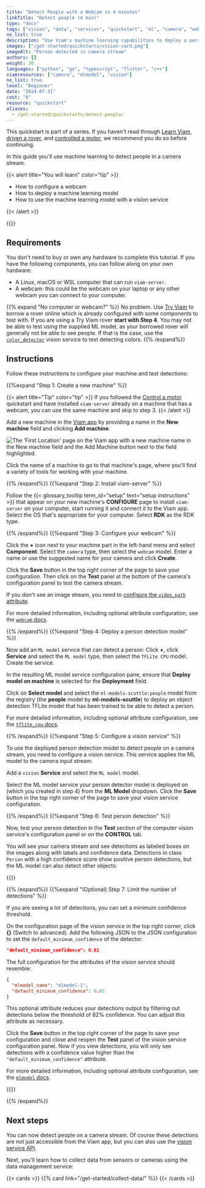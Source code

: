 ```yaml
---
title: "Detect People with a Webcam in 4 minutes"
linkTitle: "Detect people (4 min)"
type: "docs"
tags: ["vision", "data", "services", "quickstart", "ml", "camera", "webcam"]
no_list: true
description: "Use Viam's machine learning capabilities to deploy a person detector ML model to your machine."
images: ["/get-started/quickstarts/vision-card.png"]
imageAlt: "Person detected in camera stream"
authors: []
weight: 30
languages: ["python", "go", "typescript", "flutter", "c++"]
viamresources: ["camera", "mlmodel", "vision"]
no_list: true
level: "Beginner"
date: "2024-07-31"
cost: "0"
resource: "quickstart"
aliases:
  - /get-started/quickstarts/detect-people/
---
```


This quickstart is part of a series.
If you haven't read through [Learn Viam](/get-started/), [driven a rover](/get-started/drive-rover/), and [controlled a motor](/get-started/control-motor/), we recommend you do so before continuing.

In this guide you'll use machine learning to detect people in a camera stream.

{{< alert title="You will learn" color="tip" >}}

- How to configure a webcam
- How to deploy a machine learning model
- How to use the machine learning model with a vision service

{{< /alert >}}

{{<youtube embed_url="https://www.youtube-nocookie.com/embed/P6sZPIMnhBU">}}

## Requirements

You don't need to buy or own any hardware to complete this tutorial.
If you have the following components, you can follow along on your own hardware:

- A Linux, macOS or WSL computer that can run `viam-server`.
- A webcam: this could be the webcam on your laptop or any other webcam you can connect to your computer.

{{% expand "No computer or webcam?" %}}
No problem.
Use [Try Viam](https://app.viam.com/try) to borrow a rover online which is already configured with some components to test with.
If you are using a Try Viam rover **start with Step 4**.
You may not be able to test using the supplied ML model, as your borrowed rover will generally not be able to see people.
If that is the case, use the [`color_detector`](/services/vision/color_detector/) vision service to test detecting colors.
{{% /expand%}}

## Instructions

Follow these instructions to configure your machine and test detections:

{{%expand "Step 1: Create a new machine" %}}

{{< alert title="Tip" color="tip" >}}
If you followed the [Control a motor](/get-started/control-motor/) quickstart and have installed `viam-server` already on a machine that has a webcam, you can use the same machine and skip to step 3.
{{< /alert >}}

Add a new machine in the [Viam app](https://app.viam.com) by providing a name in the **New machine** field and clicking **Add machine**.

![The 'First Location' page on the Viam app with a new machine name in the New machine field and the Add Machine button next to the field highlighted.](/fleet/app-usage/create-machine.png)

Click the name of a machine to go to that machine's page, where you'll find a variety of tools for working with your machine.

{{% /expand%}}
{{%expand "Step 2: Install viam-server" %}}

Follow the {{< glossary_tooltip term_id="setup" text="setup instructions" >}} that appear on your new machine's **CONFIGURE** page to install `viam-server` on your computer, start running it and connect it to the Viam app.
Select the OS that's appropriate for your computer.
Select **RDK** as the RDK type.

{{% /expand%}}
{{%expand "Step 3: Configure your webcam" %}}

Click the **+** icon next to your machine part in the left-hand menu and select **Component**.
Select the `camera` type, then select the `webcam` model.
Enter a name or use the suggested name for your camera and click **Create**.

Click the **Save** button in the top right corner of the page to save your configuration.
Then click on the **Test** panel at the bottom of the camera's configuration panel to test the camera stream.

If you don't see an image stream, you need to [configure the `video_path` attribute](/components/camera/webcam/#using-video_path).

For more detailed information, including optional attribute configuration, see the [`webcam` docs](/components/camera/webcam/).

{{% /expand%}}
{{%expand "Step 4: Deploy a person detection model" %}}

Now add an `ML model` service that can detect a person:
Click **+**, click **Service** and select the `ML model` type, then select the `TFLite CPU` model.
Create the service.

In the resulting ML model service configuration pane, ensure that **Deploy model on machine** is selected for the **Deployment** field.

Click on **Select model** and select the `ml-models-scuttle:people` model from the registry (the **people** model by **ml-models-scuttle**) to deploy an object detection TFLite model that has been trained to be able to detect a person.

For more detailed information, including optional attribute configuration, see the [`tflite_cpu` docs](/services/ml/deploy/tflite_cpu/).

{{% /expand%}}
{{%expand "Step 5: Configure a vision service" %}}

To use the deployed person detection model to detect people on a camera stream, you need to configure a vision service.
This service applies the ML model to the camera input stream.

Add a `vision` **Service** and select the `ML model` model.

Select the ML model service your person detector model is deployed on (which you created in step 4) from the **ML Model** dropdown.
Click the **Save** button in the top right corner of the page to save your vision service configuration.

{{% /expand%}}
{{%expand "Step 6: Test person detection" %}}

Now, test your person detection in the **Test** section of the computer vision service's configuration panel or on the **CONTROL** tab.

You will see your camera stream and see detections as labeled boxes on the images along with labels and confidence data.
Detections in class `Person` with a high confidence score show positive person detections, but the ML model can also detect other objects:

{{<imgproc src="/get-started/quickstarts/vision-card-more-detections.png" resize="x1100" declaredimensions=true alt="Positive person detection on the vision card with a lower default minimum confidence threshold." class="imgzoom">}}

{{% /expand%}}
{{%expand "(Optional) Step 7: Limit the number of detections" %}}

If you are seeing a lot of detections, you can set a minimum confidence threshold.

On the configuration page of the vision service in the top right corner, click **{}** (Switch to advanced).
Add the following JSON to the JSON configuration to set the `default_minimum_confidence` of the detector:

```json
"default_minimum_confidence": 0.82
```

The full configuration for the attributes of the vision service should resemble:

```json {class="line-numbers linkable-line-numbers" data-line="3"}
{
  "mlmodel_name": "mlmodel-1",
  "default_minimum_confidence": 0.82
}
```

This optional attribute reduces your detections output by filtering out detections below the threshold of 82% confidence.
You can adjust this attribute as necessary.

Click the **Save** button in the top right corner of the page to save your configuration and close and reopen the **Test** panel of the vision service configuration panel.
Now if you view detections, you will only see detections with a confidence value higher than the `"default_minimum_confidence"` attribute.

For more detailed information, including optional attribute configuration, see the [`mlmodel` docs](/services/vision/mlmodel/).

{{<imgproc src="/get-started/quickstarts/vision-card.png" resize="x1100" declaredimensions=true alt="Positive person detection on the vision card." >}}

{{% /expand%}}

## Next steps

You can now detect people on a camera stream.
Of course these detections are not just accessible from the Viam app, but you can also use the [vision service API](/services/vision/#api).

Next, you'll learn how to collect data from sensors or cameras using the data management service:

{{< cards >}}
{{% card link="/get-started/collect-data/" %}}
{{< /cards >}}
